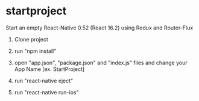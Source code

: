 # startproject
Start an empty React-Native 0.52 (React 16.2) using Redux and Router-Flux

1) Clone project

2) run "npm install"

3) open "app.json", "package.json" and "index.js" files and change your App Name [ex. StartProject]

4) run "react-native eject"

5) run "react-native run-ios"